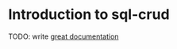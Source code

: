 # Introduction to sql-crud

TODO: write [great documentation](http://jacobian.org/writing/what-to-write/)
